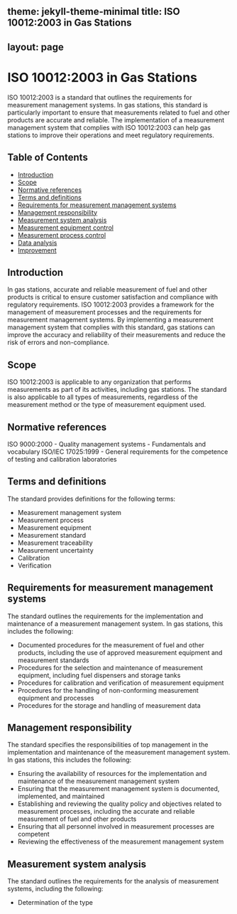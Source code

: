theme: jekyll-theme-minimal
title: ISO 10012:2003 in Gas Stations
---
layout: page
---

# ISO 10012:2003 in Gas Stations

ISO 10012:2003 is a standard that outlines the requirements for measurement management systems. In gas stations, this standard is particularly important to ensure that measurements related to fuel and other products are accurate and reliable. The implementation of a measurement management system that complies with ISO 10012:2003 can help gas stations to improve their operations and meet regulatory requirements.

## Table of Contents

- [Introduction](#introduction)
- [Scope](#scope)
- [Normative references](#normative-references)
- [Terms and definitions](#terms-and-definitions)
- [Requirements for measurement management systems](#requirements-for-measurement-management-systems)
- [Management responsibility](#management-responsibility)
- [Measurement system analysis](#measurement-system-analysis)
- [Measurement equipment control](#measurement-equipment-control)
- [Measurement process control](#measurement-process-control)
- [Data analysis](#data-analysis)
- [Improvement](#improvement)

## Introduction

In gas stations, accurate and reliable measurement of fuel and other products is critical to ensure customer satisfaction and compliance with regulatory requirements. ISO 10012:2003 provides a framework for the management of measurement processes and the requirements for measurement management systems. By implementing a measurement management system that complies with this standard, gas stations can improve the accuracy and reliability of their measurements and reduce the risk of errors and non-compliance.

## Scope

ISO 10012:2003 is applicable to any organization that performs measurements as part of its activities, including gas stations. The standard is also applicable to all types of measurements, regardless of the measurement method or the type of measurement equipment used.

## Normative references

ISO 9000:2000 - Quality management systems - Fundamentals and vocabulary
ISO/IEC 17025:1999 - General requirements for the competence of testing and calibration laboratories

## Terms and definitions

The standard provides definitions for the following terms:

- Measurement management system
- Measurement process
- Measurement equipment
- Measurement standard
- Measurement traceability
- Measurement uncertainty
- Calibration
- Verification

## Requirements for measurement management systems

The standard outlines the requirements for the implementation and maintenance of a measurement management system. In gas stations, this includes the following:

- Documented procedures for the measurement of fuel and other products, including the use of approved measurement equipment and measurement standards
- Procedures for the selection and maintenance of measurement equipment, including fuel dispensers and storage tanks
- Procedures for calibration and verification of measurement equipment
- Procedures for the handling of non-conforming measurement equipment and processes
- Procedures for the storage and handling of measurement data

## Management responsibility

The standard specifies the responsibilities of top management in the implementation and maintenance of the measurement management system. In gas stations, this includes the following:

- Ensuring the availability of resources for the implementation and maintenance of the measurement management system
- Ensuring that the measurement management system is documented, implemented, and maintained
- Establishing and reviewing the quality policy and objectives related to measurement processes, including the accurate and reliable measurement of fuel and other products
- Ensuring that all personnel involved in measurement processes are competent
- Reviewing the effectiveness of the measurement management system

## Measurement system analysis

The standard outlines the requirements for the analysis of measurement systems, including the following:

- Determination of the type
